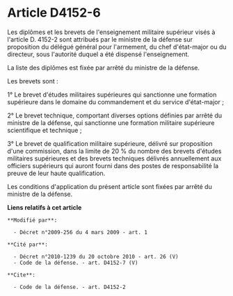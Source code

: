 # Article D4152-6

Les diplômes et les brevets de l'enseignement militaire supérieur visés à l'article D. 4152-2 sont attribués par le ministre
de la défense sur proposition du délégué général pour l'armement, du chef d'état-major ou du directeur, sous l'autorité
duquel a été dispensé l'enseignement. 

La liste des diplômes est fixée par arrêté du ministre de la défense. 

Les brevets sont : 

1° Le brevet d'études militaires supérieures qui sanctionne une formation supérieure dans le domaine du commandement et du
service d'état-major ; 

2° Le brevet technique, comportant diverses options définies par arrêté du ministre de la défense, qui sanctionne une
formation militaire supérieure scientifique et technique ; 

3° Le brevet de qualification militaire supérieure, délivré sur proposition d'une commission, dans la limite de 20 % du
nombre des brevets d'études militaires supérieures et des brevets techniques délivrés annuellement aux officiers supérieurs
qui auront fourni dans des postes de responsabilité la preuve de leur haute qualification. 

Les conditions d'application du présent article sont fixées par arrêté du ministre de la défense.

**Liens relatifs à cet article**

	**Modifié par**:

	  - Décret n°2009-256 du 4 mars 2009 - art. 1

	**Cité par**:

	  - Décret n°2010-1239 du 20 octobre 2010 - art. 26 (V)
	  - Code de la défense. - art. D4152-7 (V)

	**Cite**:

	  - Code de la défense. - art. D4152-2
